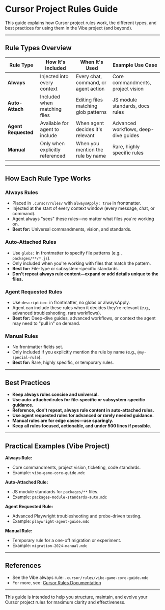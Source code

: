 # Cursor Project Rules Guide

This guide explains how Cursor project rules work, the different types, and best practices for using them in the Vibe project (and beyond).

---

## Rule Types Overview

| Rule Type           | How It's Included               | When It's Used                       | Example Use Case                     |
| ------------------- | ------------------------------- | ------------------------------------ | ------------------------------------ |
| **Always**          | Injected into every context     | Every chat, command, or agent action | Core commandments, project vision    |
| **Auto-Attach**     | Included when matching files    | Editing files matching glob patterns | JS module standards, docs rules      |
| **Agent Requested** | Available for agent to include  | When agent decides it's relevant     | Advanced workflows, deep-dive guides |
| **Manual**          | Only when explicitly referenced | When you mention the rule by name    | Rare, highly specific rules          |

---

## How Each Rule Type Works

### Always Rules

- Placed in `.cursor/rules/` with `alwaysApply: true` in frontmatter.
- Injected at the start of every context window (every message, chat, or command).
- Agent always "sees" these rules—no matter what files you're working on.
- **Best for:** Universal commandments, vision, and standards.

### Auto-Attached Rules

- Use `globs:` in frontmatter to specify file patterns (e.g., `packages/**/*.js`).
- Only included when you're working with files that match the pattern.
- **Best for:** File-type or subsystem-specific standards.
- **Don't repeat always rule content—expand or add details unique to the files.**

### Agent Requested Rules

- Use `description:` in frontmatter, no globs or alwaysApply.
- Agent can include these rules when it decides they're relevant (e.g., advanced troubleshooting, rare workflows).
- **Best for:** Deep-dive guides, advanced workflows, or context the agent may need to "pull in" on demand.

### Manual Rules

- No frontmatter fields set.
- Only included if you explicitly mention the rule by name (e.g., `@my-special-rule`).
- **Best for:** Rare, highly specific, or temporary rules.

---

## Best Practices

- **Keep always rules concise and universal.**
- **Use auto-attached rules for file-specific or subsystem-specific guidance.**
- **Reference, don't repeat, always rule content in auto-attached rules.**
- **Use agent requested rules for advanced or rarely needed guidance.**
- **Manual rules are for edge cases—use sparingly.**
- **Keep all rules focused, actionable, and under 500 lines if possible.**

---

## Practical Examples (Vibe Project)

**Always Rule:**

- Core commandments, project vision, ticketing, code standards.
- Example: `vibe-game-core-guide.mdc`

**Auto-Attached Rule:**

- JS module standards for `packages/**` files.
- Example: `packages-module-standards-auto.mdc`

**Agent Requested Rule:**

- Advanced Playwright troubleshooting and probe-driven testing.
- Example: `playwright-agent-guide.mdc`

**Manual Rule:**

- Temporary rule for a one-off migration or experiment.
- Example: `migration-2024-manual.mdc`

---

## References

- See the Vibe always rule: `.cursor/rules/vibe-game-core-guide.mdc`
- For more, see: [Cursor Rules Documentation](https://docs.cursor.com/context/rules)

---

This guide is intended to help you structure, maintain, and evolve your Cursor project rules for maximum clarity and effectiveness.
